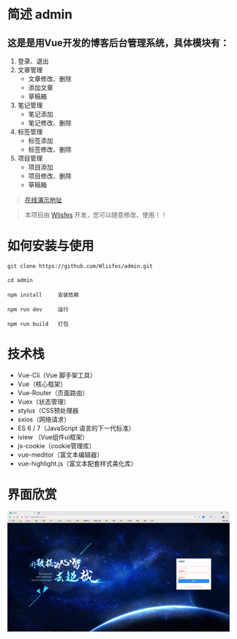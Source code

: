 # 简述 admin

## 这是是用Vue开发的博客后台管理系统，具体模块有：

1. 登录、退出
2. 文章管理
   - 文章修改、删除
   - 添加文章
   - 草稿箱
3. 笔记管理
   - 笔记添加
   - 笔记修改、删除
4. 标签管理
   - 标签添加
   - 标签修改、删除
5. 项目管理
   - 项目添加
   - 项目修改、删除
   - 草稿箱


>  [在线演示地址](http://admin.lisfes.cn)

> 本项目由 [Wlisfes](https://github.com/Wlisfes) 开发，您可以随意修改、使用！！

# 如何安装与使用

```
git clone https://github.com/Wlisfes/admin.git

cd admin

npm install     安装依赖

npm run dev     运行

npm run build   打包
```

# 技术栈

- Vue-Cli（Vue 脚手架工具）
- Vue（核心框架）
- Vue-Router（页面路由）
- Vuex（状态管理）
- stylus（CSS预处理器
- sxios（网络请求）
- ES 6 / 7（JavaScript 语言的下一代标准）
- iview （Vue组件ui框架）
- js-cookie（cookie管理库）
- vue-meditor（富文本编辑器）
- vue-highlight.js（富文本配套样式美化库）

# 界面欣赏

![登录界面](https://raw.githubusercontent.com/Wlisfes/admin/master/Screenshot/1.png)
